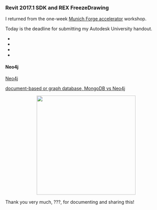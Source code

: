 <head>
<title>The Building Coder</title>
<meta http-equiv="Content-Type" content="text/html; charset=utf-8"/>
<link rel="stylesheet" type="text/css" href="3dwc.css"/>
<script src="https://cdn.rawgit.com/google/code-prettify/master/loader/run_prettify.js?autoload=true" defer="defer"></script>
</head>

<!---

<code></code>

 @AutodeskForge #revitapi @AutodeskRevit #aec #bim

&ndash; 
...

-->

### Revit 2017.1 SDK and REX FreezeDrawing

I returned from the 
one-week [Munich Forge accelerator](http://autodeskcloudaccelerator.com) workshop.

Today is the deadline for submitting my Autodesk University handout.

- [](#2)
- [](#3)
- [](#4)
- [](#5)


#### <a name="4"></a>Neo4j

[Neo4j](https://neo4j.com/)

[document-based or graph database, MongoDB vs Neo4j](http://stackoverflow.com/questions/14793335/should-i-go-for-document-based-or-graph-database-mongodb-vs-neo4j)



<center>
<img src="img/.png" alt="" width="309">
</center>

<center>
</center>

Thank you very much, ???, for documenting and sharing this!

